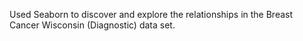  Used Seaborn to discover and explore the relationships in the Breast Cancer Wisconsin (Diagnostic) data set.
